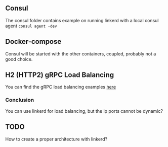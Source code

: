 
## Consul
The consul folder contains example on running linkerd with a local consul agent `consul agent -dev`

## Docker-compose

Consul will be started with the other containers, coupled, probably not a good choice.

## H2 (HTTP2) gRPC Load Balancing

You can find the gRPC load balancing examples [here](https://github.com/alextanhongpin/linkerd-grpc)


### Conclusion

You can use linkerd for load balancing, but the ip ports cannot be dynamic?


## TODO
How to create a proper architecture with linkerd?
